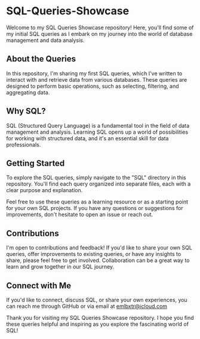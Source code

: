 # SQL-Queries-Showcase

Welcome to my SQL Queries Showcase repository! Here, you'll find some of my initial SQL queries as I embark on my journey into the world of database management and data analysis.

## About the Queries

In this repository, I'm sharing my first SQL queries, which I've written to interact with and retrieve data from various databases. These queries are designed to perform basic operations, such as selecting, filtering, and aggregating data.

## Why SQL?

SQL (Structured Query Language) is a fundamental tool in the field of data management and analysis. Learning SQL opens up a world of possibilities for working with structured data, and it's an essential skill for data professionals.

## Getting Started

To explore the SQL queries, simply navigate to the "SQL" directory in this repository. You'll find each query organized into separate files, each with a clear purpose and explanation.

Feel free to use these queries as a learning resource or as a starting point for your own SQL projects. If you have any questions or suggestions for improvements, don't hesitate to open an issue or reach out.

## Contributions

I'm open to contributions and feedback! If you'd like to share your own SQL queries, offer improvements to existing queries, or have any insights to share, please feel free to get involved. Collaboration can be a great way to learn and grow together in our SQL journey.

## Connect with Me

If you'd like to connect, discuss SQL, or share your own experiences, you can reach me through GitHub or via email at emlbxtr@icloud.com

Thank you for visiting my SQL Queries Showcase repository. I hope you find these queries helpful and inspiring as you explore the fascinating world of SQL!


